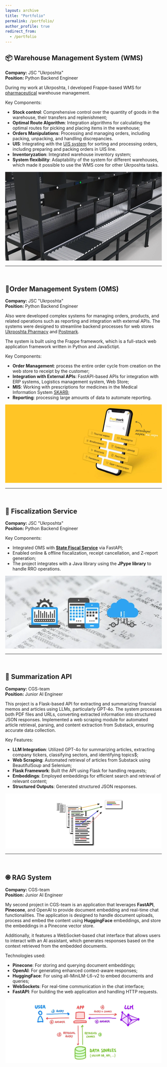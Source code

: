 ```yaml
---
layout: archive
title: "Portfolio"
permalink: /portfolio/
author_profile: true
redirect_from:
  - /portfolio
---
```


## 📦 Warehouse Management System (WMS)
**Company:** JSC "Ukrposhta"  
**Position:** Python Backend Engineer

During my work at Ukrposhta, I developed Frappe-based WMS for [pharmaceutical](https://apteka.ukrposhta.ua/) warehouse management.

Key Components:
- **Stock control**: Comprehensive control over the quantity of goods in the warehouse, their transfers and replenishment;
- **Optimal Route Algorithm**: Integration algorithms for calculating the optimal routes for picking and placing items in the warehouse;
- **Orders Manipulations**: Processing and managing orders, including packing, unpacking, and handling discrepancies.
- **UIS**: Integrating with the [UIS system](https://uislab.com/uk/) for sorting and processing orders, including preparing and packing orders in UIS line.
- **Inventoryzation**: Integrated warehouse inventory system;
- **System flexibility**: Adaptability of the system for different warehouses, which made it possible to use the WMS core for other Ukrposhta tasks.

![Warehouse Management System](/images/uis.png)

---
<br>

## 🛒Order Management System (OMS)
**Company:** JSC "Ukrposhta"  
**Position:** Python Backend Engineer

Also were developed complex systems for managing orders, products, and related operations such as reporting and integration with external APIs. The systems were designed to streamline backend processes for web stores [Ukrposhta Pharmacy](https://apteka.ukrposhta.ua/) and [Postmark](https://postmark.ukrposhta.ua/).

The system is built using the Frappe framework, which is a full-stack web application framework written in Python and JavaSctipt.

Key Components:
- **Order Management**: process the entire order cycle from creation on the web store to receipt by the customer;
- **Integration with External APIs**: FastAPI-based APIs for integration with ERP systems, Logistics management system, Web Store;
- **MIS**: Working with prescriptions for medicines in the Medical Information System [SKARB](https://skarb.ua/);
- **Reporting**: processing large amounts of data to automate reporting.


![Order Management System](/images/oms.png)

---
<br>

## 🏦 Fiscalization Service
**Company:** JSC "Ukrposhta"  
**Position:** Python Backend Engineer  

Key Components:
- Integrated OMS with **[State Fiscal Service](https://tax.gov.ua/)** via FastAPI;
- Enabled online & offline fiscalization, receipt cancellation, and Z-report generation;
- The project integrates with a Java library using the **JPype library** to handle RRO operations.


![Fiscalization Service](/images/fiscalization.png)

---
<br>


## 📄 Summarization API
**Company:** CGS-team  
**Position:** Junior AI Engineer

This project is a Flask-based API for extracting and summarizing financial memos and articles using LLMs, particularly GPT-4o. The system processes both PDF files and URLs, converting extracted information into structured JSON responses. Implemented a web scraping module for automated article retrieval, parsing, and content extraction from Substack, ensuring accurate data collection.

Key Features:
- **LLM Integration**: Utilized GPT-4o for summarizing articles, extracting company tickers, classifying sectors, and identifying topics$;
- **Web Scraping**: Automated retrieval of articles from Substack using BeautifulSoup and Selenium;
- **Flask Framework**: Built the API using Flask for handling requests;
- **Embeddings**: Employed embeddings for efficient search and retrieval of relevant content;
- **Structured Outputs**: Generated structured JSON responses.


![Summarization API](/images/summarization.png)

---
<br>

## ֎ RAG System
**Company:** CGS-team  
**Position:** Junior AI Engineer

My second project in CGS-team is an application that leverages **FastAPI**, **Pinecone**, and OpenAI to provide document embedding and real-time chat functionalities. The application is designed to handle document uploads, process and embed the content using **HuggingFace** embeddings, and store the embeddings in a Pinecone vector store.

Additionally, it features a WebSocket-based chat interface that allows users to interact with an AI assistant, which generates responses based on the context retrieved from the embedded documents.

Technologies used:
- **Pinecone**: For storing and querying document embeddings;
- **OpenAI**: For generating enhanced context-aware responses;
- **HuggingFace**: For using all-MiniLM-L6-v2 to embed documents and queries;
- **WebSockets**: For real-time communication in the chat interface;
- **FastAPI**: For building the web application and handling HTTP requests.

![RAG System](/images/rag.png)

